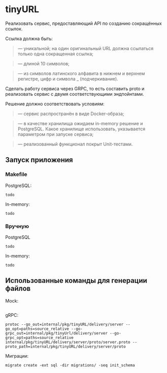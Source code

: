 # tinyURL

Реализовать сервис, предоставляющий API по созданию сокращённых ссылок.

Ссылка должна быть:

>— уникальной; на один оригинальный URL должна ссылаться только одна сокращенная ссылка;

>— длиной 10 символов;

>— из символов латинского алфавита в нижнем и верхнем регистре, цифр и символа _ (подчеркивание).

Сделать работу сервиса через GRPC, то есть составить proto и реализовать сервис с
двумя соответствующими эндпойнтами.

Решение должно соответствовать условиям:

>— сервис распространён в виде Docker-образа;

>— в качестве хранилища ожидаем in-memory решение и PostgreSQL. Какое хранилище использовать, указывается параметром при запуске сервиса;

>— реализованный функционал покрыт Unit-тестами.

## Запуск приложения
### Makefile
PostgreSQL:
```
todo
```
In-memory:
```
todo
```
### Вручную
PostgreSQL
```
todo
```
In-memory:
```
todo
```
## Использованные команды для генерации файлов
Mock:
```
```
gRPC:
```
protoc --go_out=internal/pkg/tinyURL/delivery/server --go_opt=paths=source_relative --go-grpc_out=internal/pkg/tinyUrl/delivery/server --go-grpc_opt=paths=source_relative internal/pkg/tinyURL/delivery/server/proto/server.proto --proto_path=internal/pkg/tinyURL/delivery/server/proto
```
Миграции:
```
migrate create -ext sql -dir migrations/ -seq init_schema
```